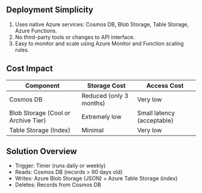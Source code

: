 Deployment Simplicity
----------------------

1. Uses native Azure services: Cosmos DB, Blob Storage, Table Storage, Azure Functions.
2. No third-party tools or changes to API interface.
3. Easy to monitor and scale using Azure Monitor and Function scaling rules.

Cost Impact
------------

| Component                           | Storage Cost            | Access Cost                |
| ----------------------------------- | ----------------------- | -------------------------- |
| Cosmos DB                           | Reduced (only 3 months) | Very low                   |
| Blob Storage (Cool or Archive Tier) | Extremely low           | Small latency (acceptable) |
| Table Storage (Index)               | Minimal                 | Very low                   |



Solution Overview
------------------

* Trigger: Timer (runs daily or weekly)
* Reads: Cosmos DB (records > 90 days old)
* Writes: Azure Blob Storage (JSON) + Azure Table Storage (index)
* Deletes: Records from Cosmos DB
